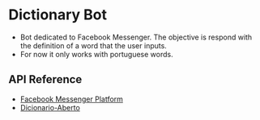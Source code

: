 # Dictionary Bot
- Bot dedicated to Facebook Messenger. The objective is respond with the definition of a word that the user inputs.
- For now it only works with portuguese words.

## API Reference
- [Facebook Messenger Platform](https://developers.facebook.com/docs/messenger-platform/product-overview)
- [Dicionario-Aberto](http://www.dicionario-aberto.net/estaticos/api.html)
